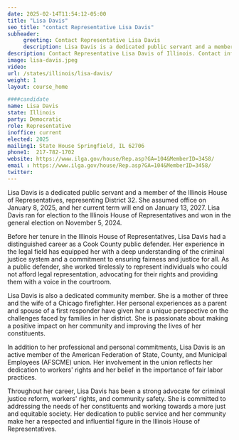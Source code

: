 ```yaml
---
date: 2025-02-14T11:54:12-05:00
title: "Lisa Davis"
seo_title: "contact Representative Lisa Davis"
subheader:
     greeting: Contact Representative Lisa Davis
     description: Lisa Davis is a dedicated public servant and a member of the Illinois House of Representatives, representing District 32. She assumed office on January 8, 2025, and her current term will end on January 13, 2027.
description: Contact Representative Lisa Davis of Illinois. Contact information for Lisa Davis includes email address, phone number, and mailing address.
image: lisa-davis.jpeg
video:
url: /states/illinois/lisa-davis/
weight: 1
layout: course_home

####candidate
name: Lisa Davis
state: Illinois
party: Democratic
role: Representative
inoffice: current
elected: 2025
mailing1: State House Springfield, IL 62706
phone1:  217-782-1702
website: https://www.ilga.gov/house/Rep.asp?GA=104&MemberID=3458/
email : https://www.ilga.gov/house/Rep.asp?GA=104&MemberID=3458/
twitter: 
---
```

Lisa Davis is a dedicated public servant and a member of the Illinois House of Representatives, representing District 32. She assumed office on January 8, 2025, and her current term will end on January 13, 2027. Lisa Davis ran for election to the Illinois House of Representatives and won in the general election on November 5, 2024.

Before her tenure in the Illinois House of Representatives, Lisa Davis had a distinguished career as a Cook County public defender. Her experience in the legal field has equipped her with a deep understanding of the criminal justice system and a commitment to ensuring fairness and justice for all. As a public defender, she worked tirelessly to represent individuals who could not afford legal representation, advocating for their rights and providing them with a voice in the courtroom.

Lisa Davis is also a dedicated community member. She is a mother of three and the wife of a Chicago firefighter. Her personal experiences as a parent and spouse of a first responder have given her a unique perspective on the challenges faced by families in her district. She is passionate about making a positive impact on her community and improving the lives of her constituents.

In addition to her professional and personal commitments, Lisa Davis is an active member of the American Federation of State, County, and Municipal Employees (AFSCME) union. Her involvement in the union reflects her dedication to workers' rights and her belief in the importance of fair labor practices.

Throughout her career, Lisa Davis has been a strong advocate for criminal justice reform, workers' rights, and community safety. She is committed to addressing the needs of her constituents and working towards a more just and equitable society. Her dedication to public service and her community make her a respected and influential figure in the Illinois House of Representatives.
